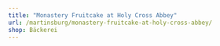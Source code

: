 ```yaml
---
title: "Monastery Fruitcake at Holy Cross Abbey"
url: /martinsburg/monastery-fruitcake-at-holy-cross-abbey/
shop: Bäckerei
---
```

